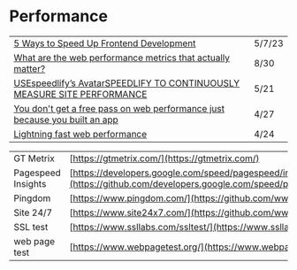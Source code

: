 # Performance

|                                                                                                                                                                                                                         |        |
| ----------------------------------------------------------------------------------------------------------------------------------------------------------------------------------------------------------------------- | ------ |
| [5 Ways to Speed Up Frontend Development](https://blog.bitsrc.io/5-ways-to-speed-up-frontend-development-d536e6497c31)                                                                                                  | 5/7/23 |
| [What are the web performance metrics that actually matter?](https://gomakethings.com/what-are-the-web-performance-metrics-that-actually-matter/)                                                                       | 8/30   |
| [USEspeedlify’s AvatarSPEEDLIFY TO CONTINUOUSLY MEASURE SITE PERFORMANCE](https://www.zachleat.com/web/speedlify/)                                                                                                      | 5/21   |
| [You don't get a free pass on web performance just because you built an app](https://gomakethings.com/you-dont-get-a-free-pass-on-web-performance-just-because-you-built-an-app/?mc\_cid=c408b58b94\&mc\_eid=\[UNIQID]) | 4/27   |
| [Lightning fast web performance](https://gomakethings.com/lightning-fast-web-performance/?mc\_cid=cc47eefa14\&mc\_eid=\[UNIQID])                                                                                        | 4/24   |

|                    |                                                                                                                                        |
| ------------------ | -------------------------------------------------------------------------------------------------------------------------------------- |
| GT Metrix          | [https://gtmetrix.com/](https://gtmetrix.com/)                                                                                         |
| Pagespeed Insights | [https://developers.google.com/speed/pagespeed/insights/](https://github.com/developers.google.com/speed/pagespeed/insights/README.md) |
| Pingdom            | [https://www.pingdom.com/](https://github.com/www.pingdom.com)                                                                         |
| Site 24/7          | [https://www.site24x7.com/](https://github.com/www.site24x7.com)                                                                       |
| SSL test           | [https://www.ssllabs.com/ssltest/](https://www.ssllabs.com/ssltest/)                                                                   |
| web page test      | [https://www.webpagetest.org/](https://www.webpagetest.org/)                                                                           |
